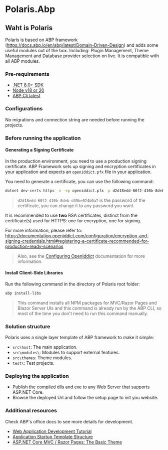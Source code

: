 # Polaris.Abp

## Waht is Polaris

Polaris is based on ABP framework (https://docs.abp.io/en/abp/latest/Domain-Driven-Design) and adds some useful modules out of the box. Including: Plugin Management, Theme Management and Database provider selection on live. It is compatible with all ABP modules.

### Pre-requirements

* [.NET 8.0+ SDK](https://dotnet.microsoft.com/download/dotnet)
* [Node v18 or 20](https://nodejs.org/en)
* [ABP Cli latest](https://abp.io/get-started)

### Configurations

No migrations and connection string are needed before running the projects.

### Before running the application

#### Generating a Signing Certificate

In the production environment, you need to use a production signing certificate. ABP Framework sets up signing and encryption certificates in your application and expects an `openiddict.pfx` file in your application.

You need to generate a certificate, you can use the following command:

```bash
dotnet dev-certs https -v -ep openiddict.pfx -p d2d18edd-60f2-410b-8deb-d35be024b0a7
```

> `d2d18edd-60f2-410b-8deb-d35be024b0a7` is the password of the certificate, you can change it to any password you want.

It is recommended to use **two** RSA certificates, distinct from the certificate(s) used for HTTPS: one for encryption, one for signing.

For more information, please refer to: https://documentation.openiddict.com/configuration/encryption-and-signing-credentials.html#registering-a-certificate-recommended-for-production-ready-scenarios

> Also, see the [Configuring OpenIddict](https://docs.abp.io/en/abp/latest/Deployment/Configuring-OpenIddict#production-environment) documentation for more information.

#### Install Client-Side Libraries

Run the following command in the directory of Polaris root folder:

```bash
abp install-libs
```

> This command installs all NPM packages for MVC/Razor Pages and Blazor Server UIs and this command is already run by the ABP CLI, so most of the time you don't need to run this command manually.

### Solution structure

Polaris uses a single layer template of ABP framework to make it simple:

* `src\host`: The main application.
* `src\modules\`: Modules to support external features.
* `src\themes`: Theme modules.
* `test\`: Test projects.

### Deploying the application

* Publish the compiled dlls and exe to any Web Server that supports ASP.NET Core. 
* Browse the deployed Url and follow the setup page to init you website.

### Additional resources

Check ABP's office docs to see more details for development.

* [Web Application Development Tutorial](https://docs.abp.io/en/abp/latest/Tutorials/Part-1)
* [Application Startup Template Structure](https://docs.abp.io/en/abp/latest/Startup-Templates/Application)
* [ASP.NET Core MVC / Razor Pages: The Basic Theme](https://docs.abp.io/en/abp/latest/UI/AspNetCore/Basic-Theme)
